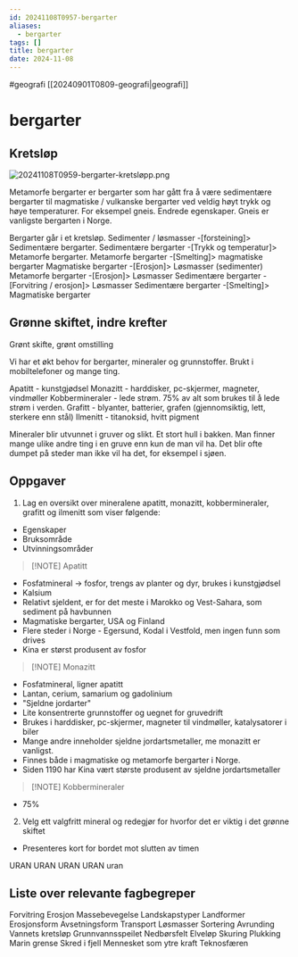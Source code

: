 ```yaml
---
id: 20241108T0957-bergarter
aliases:
  - bergarter
tags: []
title: bergarter
date: 2024-11-08
---
```


#geografi [[20240901T0809-geografi|geografi]]

# bergarter

## Kretsløp

![20241108T0959-bergarter-kretsløpp.png](Assets/20241108T0959-bergarter-kretsløpp.png)

Metamorfe bergarter er bergarter som har gått fra å være sedimentære bergarter til magmatiske / vulkanske bergarter ved veldig høyt trykk og høye temperaturer. For eksempel gneis. Endrede egenskaper. Gneis er vanligste bergarten i Norge.

Bergarter går i et kretsløp.
Sedimenter / løsmasser -[forsteining]> Sedimentære bergarter.
Sedimentære bergarter -[Trykk og temperatur]> Metamorfe bergarter.
Metamorfe bergarter -[Smelting]> magmatiske bergarter
Magmatiske bergarter -[Erosjon]> Løsmasser (sedimenter)
Metamorfe bergarter -[Erosjon]> Løsmasser
Sedimentære bergarter -[Forvitring / erosjon]> Løsmasser
Sedimentære bergarter -[Smelting]> Magmatiske bergarter

## Grønne skiftet, indre krefter

Grønt skifte, grønt omstilling

Vi har et økt behov for bergarter, mineraler og grunnstoffer. Brukt i mobiltelefoner og mange ting.

Apatitt - kunstgjødsel
Monazitt - harddisker, pc-skjermer, magneter, vindmøller
Kobbermineraler - lede strøm. 75% av alt som brukes til å lede strøm i verden.
Grafitt - blyanter, batterier, grafen (gjennomsiktig, lett, sterkere enn stål)
Ilmenitt - titanoksid, hvitt pigment

Mineraler blir utvunnet i gruver og slikt. Et stort hull i bakken. Man finner mange ulike andre ting i en gruve enn kun de man vil ha. Det blir ofte dumpet på steder man ikke vil ha det, for eksempel i sjøen.

## Oppgaver

1. Lag en oversikt over mineralene apatitt, monazitt, kobbermineraler, grafitt og ilmenitt som viser følgende:

- Egenskaper
- Bruksområde
- Utvinningsområder

> [!NOTE] Apatitt

- Fosfatmineral -> fosfor, trengs av planter og dyr, brukes i kunstgjødsel
- Kalsium
- Relativt sjeldent, er for det meste i Marokko og Vest-Sahara, som sediment på havbunnen
- Magmatiske bergarter, USA og Finland
- Flere steder i Norge - Egersund, Kodal i Vestfold, men ingen funn som drives
- Kina er størst produsent av fosfor

> [!NOTE] Monazitt

- Fosfatmineral, ligner apatitt
- Lantan, cerium, samarium og gadolinium
- "Sjeldne jordarter"
- Lite konsentrerte grunnstoffer og uegnet for gruvedrift
- Brukes i harddisker, pc-skjermer, magneter til vindmøller, katalysatorer i biler
- Mange andre inneholder sjeldne jordartsmetaller, me monazitt er vanligst.
- Finnes både i magmatiske og metamorfe bergarter i Norge.
- Siden 1190 har Kina vært største produsent av sjeldne jordartsmetaller

> [!NOTE] Kobbermineraler

- 75%

2. Velg ett valgfritt mineral og redegjør for hvorfor det er viktig i det grønne skiftet

- Presenteres kort for bordet mot slutten av timen

URAN
URAN URAN URAN
uran

## Liste over relevante fagbegreper

Forvitring
Erosjon
Massebevegelse
Landskapstyper
Landformer
Erosjonsform
Avsetningsform
Transport
Løsmasser
Sortering
Avrunding
Vannets kretsløp
Grunnvannsspeilet
Nedbørsfelt
Elveløp
Skuring
Plukking
Marin grense
Skred i fjell
Mennesket som ytre kraft
Teknosfæren
